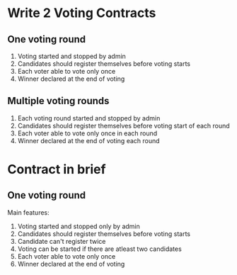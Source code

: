 # Write 2 Voting Contracts

## One voting round
1. Voting started and stopped by admin
2. Candidates should register themselves before voting starts
3. Each voter able to vote only once
4. Winner declared at the end of voting

## Multiple voting rounds
1. Each voting round started and stopped by admin
2. Candidates should register themselves before voting start of each round
3. Each voter able to vote only once in each round
4. Winner declared at the end of voting each round

# Contract in brief

## One voting round
Main features:
1. Voting started and stopped only by admin
2. Candidates should register themselves before voting starts
3. Candidate can't register twice
4. Voting can be started if there are atleast two candidates
5. Each voter able to vote only once
6. Winner declared at the end of voting